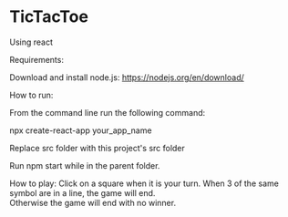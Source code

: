 # TicTacToe
Using react

Requirements: 

Download and install node.js: https://nodejs.org/en/download/

How to run:

From the command line run the following command:

npx create-react-app your_app_name

Replace src folder with this project's src folder

Run npm start while in the parent folder.

How to play:
Click on a square when it is your turn.
When 3 of the same symbol are in a line, the game will end.  
Otherwise the game will end with no winner.
